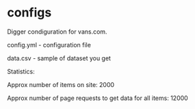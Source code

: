 # configs
Digger condiguration for vans.com.

config.yml - configuration file

data.csv - sample of dataset you get

Statistics:

Approx number of items on site: 2000

Approx number of page requests to get data for all items: 12000
